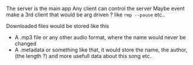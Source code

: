 The server is the main app
Any client can control the server
Maybe event make a 3rd client that would be arg driven ? like `rmp --pause` etc..


Downloaded files would be stored like this
- A .mp3 file or any other audio format, where the name would never be changed
- A .metadata or something like that, it would store the name, the author, (the length ?) and more usefull data about this song etc.. 
